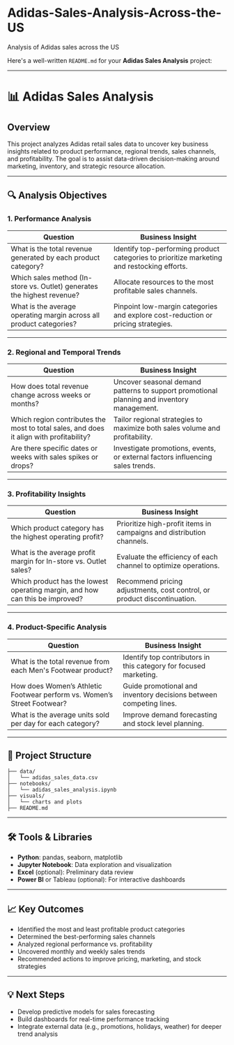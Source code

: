 # Adidas-Sales-Analysis-Across-the-US
Analysis of Adidas sales across the US

Here's a well-written `README.md` for your **Adidas Sales Analysis** project:

---

# 📊 Adidas Sales Analysis

## Overview

This project analyzes Adidas retail sales data to uncover key business insights related to product performance, regional trends, sales channels, and profitability. The goal is to assist data-driven decision-making around marketing, inventory, and strategic resource allocation.

---

## 🔍 Analysis Objectives

### 1. **Performance Analysis**

| Question                                                                | Business Insight                                                                           |
| ----------------------------------------------------------------------- | ------------------------------------------------------------------------------------------ |
| What is the total revenue generated by each product category?           | Identify top-performing product categories to prioritize marketing and restocking efforts. |
| Which sales method (In-store vs. Outlet) generates the highest revenue? | Allocate resources to the most profitable sales channels.                                  |
| What is the average operating margin across all product categories?     | Pinpoint low-margin categories and explore cost-reduction or pricing strategies.           |

---

### 2. **Regional and Temporal Trends**

| Question                                                                                | Business Insight                                                                           |
| --------------------------------------------------------------------------------------- | ------------------------------------------------------------------------------------------ |
| How does total revenue change across weeks or months?                                   | Uncover seasonal demand patterns to support promotional planning and inventory management. |
| Which region contributes the most to total sales, and does it align with profitability? | Tailor regional strategies to maximize both sales volume and profitability.                |
| Are there specific dates or weeks with sales spikes or drops?                           | Investigate promotions, events, or external factors influencing sales trends.              |

---

### 3. **Profitability Insights**

| Question                                                                     | Business Insight                                                         |
| ---------------------------------------------------------------------------- | ------------------------------------------------------------------------ |
| Which product category has the highest operating profit?                     | Prioritize high-profit items in campaigns and distribution channels.     |
| What is the average profit margin for In-store vs. Outlet sales?             | Evaluate the efficiency of each channel to optimize operations.          |
| Which product has the lowest operating margin, and how can this be improved? | Recommend pricing adjustments, cost control, or product discontinuation. |

---

### 4. **Product-Specific Analysis**

| Question                                                                | Business Insight                                                   |
| ----------------------------------------------------------------------- | ------------------------------------------------------------------ |
| What is the total revenue from each Men's Footwear product?             | Identify top contributors in this category for focused marketing.  |
| How does Women’s Athletic Footwear perform vs. Women’s Street Footwear? | Guide promotional and inventory decisions between competing lines. |
| What is the average units sold per day for each category?               | Improve demand forecasting and stock level planning.               |

---

## 📁 Project Structure

```
├── data/
│   └── adidas_sales_data.csv
├── notebooks/
│   └── adidas_sales_analysis.ipynb
├── visuals/
│   └── charts and plots
├── README.md
```

---

## 🛠️ Tools & Libraries

* **Python**: pandas, seaborn, matplotlib
* **Jupyter Notebook**: Data exploration and visualization
* **Excel** (optional): Preliminary data review
* **Power BI** or Tableau (optional): For interactive dashboards

---

## 📈 Key Outcomes

* Identified the most and least profitable product categories
* Determined the best-performing sales channels
* Analyzed regional performance vs. profitability
* Uncovered monthly and weekly sales trends
* Recommended actions to improve pricing, marketing, and stock strategies

---

## 💡 Next Steps

* Develop predictive models for sales forecasting
* Build dashboards for real-time performance tracking
* Integrate external data (e.g., promotions, holidays, weather) for deeper trend analysis
